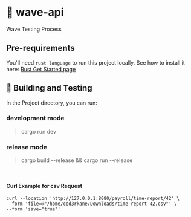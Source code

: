 # 🚀 wave-api
Wave Testing Process

## Pre-requirements
You'll need `rust language` to run this project locally.
See how to install it here: [Rust Get Started page](https://www.rust-lang.org/learn/get-started)

## 🔧 Building and Testing
In the Project directory, you can run:

### development mode
> cargo run dev

### release mode
> cargo build --release && cargo run --release

<br/>

#### Curl Example for csv Request

``` curl-config
curl --location 'http://127.0.0.1:8080/payroll/time-report/42' \
--form 'file=@"/home/cod3rkane/Downloads/time-report-42.csv"' \
--form 'save="true"'
```
